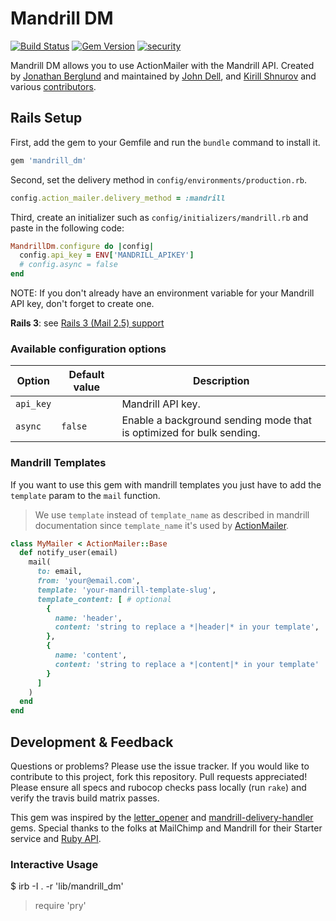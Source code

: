 
# Mandrill DM

[![Build Status](https://travis-ci.org/spovich/mandrill_dm.svg?branch=master)](https://travis-ci.org/spovich/mandrill_dm)
[![Gem Version](https://badge.fury.io/rb/mandrill_dm.svg)](http://badge.fury.io/rb/mandrill_dm)
[![security](https://hakiri.io/github/spovich/mandrill_dm/master.svg)](https://hakiri.io/github/spovich/mandrill_dm/master)

Mandrill DM allows you to use ActionMailer with the Mandrill API. Created by [Jonathan Berglund](https://github.com/jlberglund)
and maintained by [John Dell](https://github.com/spovich), and [Kirill Shnurov](https://github.com/kshnurov) and various [contributors](https://github.com/spovich/mandrill_dm/graphs/contributors).

## Rails Setup

First, add the gem to your Gemfile and run the `bundle` command to install it.

```ruby
gem 'mandrill_dm'
```

Second, set the delivery method in `config/environments/production.rb`.

```ruby
config.action_mailer.delivery_method = :mandrill
```

Third, create an initializer such as `config/initializers/mandrill.rb` and paste in the following code:

```ruby
MandrillDm.configure do |config|
  config.api_key = ENV['MANDRILL_APIKEY']
  # config.async = false
end
```

NOTE: If you don't already have an environment variable for your Mandrill API key, don't forget to create one.

**Rails 3**: see [Rails 3 (Mail 2.5) support](https://github.com/spovich/mandrill_dm/wiki/Rails-3-(Mail-2.5)-support)

### Available configuration options

Option     | Default value     | Description
-----------|-------------------|------------------------------------------------------------
`api_key`  |                   | Mandrill API key.
`async`    | `false`           | Enable a background sending mode that is optimized for bulk sending.

### Mandrill Templates

If you want to use this gem with mandrill templates you just have to add the `template` param to the `mail` function.

> We use `template` instead of `template_name` as described in mandrill documentation since `template_name` it's used by [ActionMailer](http://api.rubyonrails.org/classes/ActionMailer/Base.html).

```ruby
class MyMailer < ActionMailer::Base
  def notify_user(email)
    mail(
      to: email,
      from: 'your@email.com',
      template: 'your-mandrill-template-slug',
      template_content: [ # optional
        {
          name: 'header',
          content: 'string to replace a *|header|* in your template',
        },
        {
          name: 'content',
          content: 'string to replace a *|content|* in your template'
        }
      ]
    )
  end
end
```

## Development & Feedback

Questions or problems? Please use the issue tracker. If you would like to contribute to this project, fork this repository. Pull requests appreciated! Please ensure all specs and rubocop checks pass locally (run `rake`) and
verify the travis build matrix passes.

This gem was inspired by the [letter_opener](https://github.com/ryanb/letter_opener/) and [mandrill-delivery-handler](https://github.com/earnold/mandrill-delivery-handler) gems. Special thanks to the folks at MailChimp and Mandrill for their Starter service and [Ruby API](https://bitbucket.org/mailchimp/mandrill-api-ruby).

### Interactive Usage
  $ irb -I . -r 'lib/mandrill_dm'
  > require 'pry'

